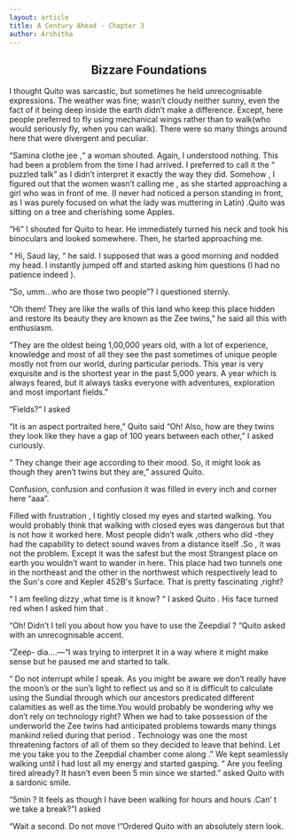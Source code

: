 ```yaml
---
layout: article
title: A Century Ahead - Chapter 3
author: Arshitha
---
```


<h2 style="text-align: center;">Bizzare Foundations</h2>

I thought Quito was sarcastic, but sometimes he held unrecognisable expressions.  The weather was fine; wasn’t cloudy neither sunny, even the fact of it being deep inside the earth didn’t make a difference. Except, here people preferred to fly using mechanical wings rather than to walk(who would seriously fly, when you can walk). There were so many things around here that were divergent and peculiar.

“Samina clothe jee ,“ a woman shouted. Again, I understood nothing. This had been a problem from the time I had arrived. I preferred to call it the “ puzzled talk” as I didn’t interpret it exactly the way they did. Somehow , I figured out  that the women wasn’t calling me , as she started approaching a girl who was in front of me. (I never had noticed a person standing in front, as I was purely focused on what the lady was muttering in Latin) .Quito was sitting on a tree and cherishing some Apples.

“Hi” I shouted for Quito to hear. He immediately turned his neck and took his binoculars and looked somewhere. Then, he started approaching me.

“ Hi, Saud lay, “ he said. I supposed that was a good morning and nodded my head. I instantly jumped off and started asking him questions (I had no patience indeed ).

“So, umm…who are those two people”? I questioned sternly.

“Oh them! They are like the walls of this land who keep this place hidden and restore its beauty they are known as the  Zee twins,” he said all this with enthusiasm.

“They are the oldest being 1,00,000 years old, with a lot of experience, knowledge and most of all they see the past sometimes of unique people mostly not from our world, during particular periods. This year is very exquisite and is the shortest year in the past 5,000 years. A year which is always feared, but it always tasks everyone with adventures, exploration and most important fields.”

“Fields?” I asked

“It is an aspect portraited here,” Quito said
“Oh! Also, how are they twins they look like they have a gap of 100 years between each other,” I asked curiously.
 
“ They change their age according to their mood. So, it might look as though they aren’t twins but they are,” assured Quito.

Confusion, confusion and confusion it was filled in every inch and corner here “aaa”.

Filled with frustration , I tightly closed my eyes and started walking. You would probably think that walking with closed eyes was dangerous but that is not how it worked here. Most people didn’t walk ,others who did -they had the capability to detect sound waves from a distance itself .So , it was not the problem. Except it was the safest but the most Strangest place on earth you wouldn’t want to wander in here. This place  had  two tunnels one in the northeast and the other in the northwest which respectively lead  to the Sun's core and Kepler 452B's Surface. That is pretty fascinating ,right?

“ I am feeling dizzy ,what time is it know? “ I asked Quito . His face turned red when I asked him that .

“Oh! Didn’t I tell you about how you have to use the Zeepdial ? “Quito asked with an unrecognisable accent.

“Zeep- dia….—“I was trying to interpret it in a way where it might make sense but he paused me and started to talk.

“ Do not interrupt while I speak. As you might be aware we  don’t really have the  moon’s  or  the sun’s light to reflect us and so it is difficult to calculate using the Sundial through which our ancestors predicated different calamities as well as the time.You would probably be wondering why we don’t rely on technology right? When we had to take possession of the underworld the Zee twins had anticipated   problems towards many things mankind relied during that period  . Technology was one the most   threatening factors of all of them so they decided  to leave that behind. Let me you take you to the Zeepdial chamber come along .”
We kept seamlessly walking until I had lost all my energy and started gasping.
“ Are you feeling tired already? It hasn’t even been 5 min  since we started.” asked Quito with a sardonic smile.

“5min ? It feels as though I have been walking for hours and hours .Can’ t we take a break?”I asked

“Wait a second. Do not move !”Ordered Quito with an absolutely stern look.
